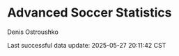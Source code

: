 # Advanced Soccer Statistics
Denis Ostroushko

<!-- gfm -->

Last successful data update: 2025-05-27 20:11:42 CST
